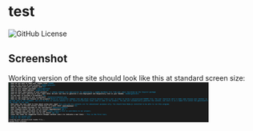 # test
  ![GitHub License](https://img.shields.io/badge/license-MIT-green.svg)
  ## Screenshot 
 
 Working version of the site should look like this at standard screen size:
    <img src="./assets/screenshot.png" alt="Working version of project" style="max-width: 400px;">
